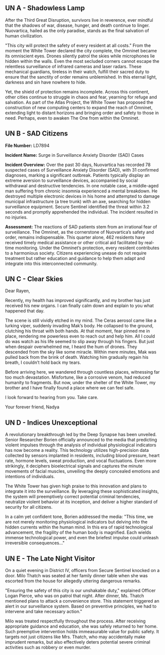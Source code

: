## UN A - Shadowless Lamp

After the Third Great Disruption, survivors live in reverence, ever mindful that the shadows of war, disease, hunger, and death continue to linger. Nuovartica, hailed as the only paradise, stands as the final salvation of human civilization.

"This city will protect the safety of every resident at all costs." From the moment the White Tower declared the city complete, the Omninet became its omniscient eyes. Drones silently patrol the skies while microphones lie hidden within the walls. Even the most secluded corners cannot escape the relentless surveillance of infrared cameras and laser radars. These mechanical guardians, tireless in their watch, fulfill their sacred duty to ensure that the sanctity of order remains unblemished. In this eternal light, darkness and sin have nowhere to hide.

Yet, the shield of protection remains incomplete. Across this continent, other cities continue to struggle in chaos and fear, yearning for refuge and salvation. As part of the Atlas Project, the White Tower has proposed the construction of new computing centers to expand the reach of Omninet, extending light to distant horizons and bringing order and safety to those in need. Perhaps, even to awaken The One from within the Omninet.

## UN B - SAD Citizens

**File Number:** LD7894

**Incident Name:** Surge in Surveillance Anxiety Disorder (SAD) Cases

**Incident Overview:** Over the past 30 days, Nuovartica has recorded 78 suspected cases of Surveillance Anxiety Disorder (SAD), with 31 confirmed diagnoses, marking a significant outbreak. Patients typically display an extreme aversion to surveillance devices, accompanied by social withdrawal and destructive tendencies. In one notable case, a middle-aged man suffering from chronic insomnia experienced a mental breakdown. He destroyed multiple electronic devices in his home and attempted to damage municipal infrastructure (a tree trunk) with an axe, searching for hidden surveillance equipment. Secure Sentinel identified the threat within 3.2 seconds and promptly apprehended the individual. The incident resulted in no injuries.

**Assessment:** The reactions of SAD patients stem from an irrational fear of surveillance. The Omninet, as the cornerstone of Nuovartica’s safety and order, remains indispensable. This quarter alone, 462 residents have received timely medical assistance or other critical aid facilitated by real-time monitoring. Under the Omninet’s protection, every resident contributes to a harmonious society. Citizens experiencing unease do not require treatment but rather education and guidance to help them adapt and integrate into this interconnected community.


## UN C - Clear Skies

Dear Rayen,

Recently, my health has improved significantly, and my brother has just received his new organs. I can finally calm down and explain to you what happened that day.

The scene is still vividly etched in my mind. The Ceras aerosol came like a lurking viper, suddenly invading Mak’s body. He collapsed to the ground, clutching his throat with both hands. At that moment, fear pinned me in place, rendering me powerless even to reach out and help him. All I could do was watch as his life seemed to slip away through his fingers. But just when despair overwhelmed me, I heard the hum of drones. They descended from the sky like some miracle. Within mere minutes, Mak was pulled back from the brink of death. Watching him gradually regain his breath, I couldn’t hold back my tears.

Before arriving here, we wandered through countless places, witnessing far too much devastation. Misfortune, like a corrosive venom, had reduced humanity to fragments. But now, under the shelter of the White Tower, my brother and I have finally found a place where we can feel safe.

I look forward to hearing from you. Take care.

Your forever friend,
Nadya


## UN D - Indices Unexceptional

A revolutionary breakthrough led by the Deep Synapse has been unveiled. Senior Researcher Borien officially announced to the media that predicting violent impulses through the analysis of individual physiological indicators has now become a reality. This technology utilizes high-precision data collected by sensors implanted in residents, including blood pressure, heart rate, hormone levels, sweat production, and vocal fluctuations. Even more strikingly, it deciphers bioelectrical signals and captures the minute movements of facial muscles, unveiling the deeply concealed emotions and intentions of individuals.

The White Tower has given high praise to this innovation and plans to integrate it into the surveillance. By leveraging these sophisticated insights, the system will preemptively correct potential criminal tendencies, neutralize violent behavior at its inception, and deliver a higher standard of security for all citizens.

In a calm yet confident tone, Borien addressed the media: "This time, we are not merely monitoring physiological indicators but delving into the hidden currents within the human mind. In this era of rapid technological advancement, the fragility of the human body is magnified. Each wields immense technological power, and even the briefest impulse could unleash irreversible consequences..."

## UN E - The Late Night Visitor

On a quiet evening in District IV, officers from Secure Sentinel knocked on a door. Milo Thatch was seated at her family dinner table when she was escorted from the house for allegedly uttering dangerous remarks.

"Ensuring the safety of this city is our unshakable duty," explained Officer Logan Pierce, who was on patrol that night. After dinner, Ms. Thatch mentioned plans to attack a convenience store. This statement triggered an alert in our surveillance system. Based on preventive principles, we had to intervene and take necessary action."

Milo was treated respectfully throughout the process. After receiving appropriate guidance and education, she was safely returned to her home. Such preemptive intervention holds immeasurable value for public safety. It targets not just citizens like Mrs. Thatch, who may accidentally make imprudent remarks, but also effectively deters potential severe criminal activities such as robbery or even murder.
